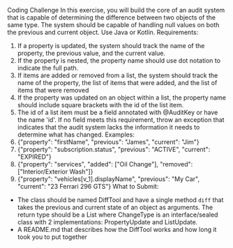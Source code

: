 Coding Challenge
In this exercise, you will build the core of an audit system that is capable of determining
the difference between two objects of the same type. The system should be capable of
handling null values on both the previous and current object. Use Java or Kotlin.
Requirements:
1. If a property is updated, the system should track the name of the property, the
   previous value, and the current value.
2. If the property is nested, the property name should use dot notation to indicate the full
   path.
3. If items are added or removed from a list, the system should track the name of the
   property, the list of items that were added, and the list of items that were removed
4. If the property was updated on an object within a list, the property name should
   include square brackets with the id of the list item.
1. The id of a list item must be a field annotated with @AuditKey or have the name
   'id'. If no field meets this requirement, throw an exception that indicates that the audit
   system lacks the information it needs to determine what has changed.
   Examples:
1. {"property": "firstName", "previous": "James", "current": "Jim"}
2. {"property": "subscription.status", "previous": "ACTIVE", "current": "EXPIRED"}
3. {"property": "services", "added": ["Oil Change"], "removed": ["Interior/Exterior Wash"]}
4. {"property": "vehicles[v_1].displayName", "previous": "My Car", "current": "23 Ferrari
   296 GTS"}
   What to Submit:
- The class should be named DiffTool and have a single method `diff` that takes the
  previous and current state of an object as arguments. The return type should be a
  List<ChangeType> where ChangeType is an interface/sealed class with 2
  implementations: PropertyUpdate and ListUpdate.
- A README.md that describes how the DiffTool works and how long it took you to put
  together